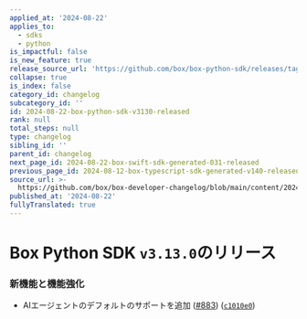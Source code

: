 ```yaml
---
applied_at: '2024-08-22'
applies_to:
  - sdks
  - python
is_impactful: false
is_new_feature: true
release_source_url: 'https://github.com/box/box-python-sdk/releases/tag/v3.13.0'
collapse: true
is_index: false
category_id: changelog
subcategory_id: ''
id: 2024-08-22-box-python-sdk-v3130-released
rank: null
total_steps: null
type: changelog
sibling_id: ''
parent_id: changelog
next_page_id: 2024-08-22-box-swift-sdk-generated-031-released
previous_page_id: 2024-08-12-box-typescript-sdk-generated-v140-released
source_url: >-
  https://github.com/box/box-developer-changelog/blob/main/content/2024/08-22-box-python-sdk-v3130-released.md
published_at: '2024-08-22'
fullyTranslated: true
---
```

# Box Python SDK `v3.13.0`のリリース

### 新機能と機能強化

* AIエージェントのデフォルトのサポートを追加 ([#883][1]) ([`c1010e0`][2])

[1]: https://github.com/box/box-python-sdk/issues/883

[2]: https://github.com/box/box-python-sdk/commit/c1010e0349847586a9f00046570e975ec48eb0c5
